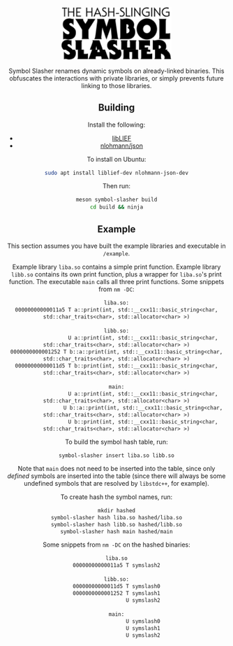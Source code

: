 <div align="center">
  <img src="logo.svg" width="50%" height="auto">

Symbol Slasher renames dynamic symbols on already-linked binaries.
This obfuscates the interactions with private libraries, or simply prevents future linking to those libraries.

## Building
Install the following:
* [libLIEF](https://github.com/lief-project/lief)
* [nlohmann/json](https://github.com/nlohmann/json)

To install on Ubuntu:
```bash
sudo apt install liblief-dev nlohmann-json-dev
```
Then run:
```bash
meson symbol-slasher build
cd build && ninja
```
## Example
This section assumes you have built the example libraries and executable in `/example`.

Example library `liba.so` contains a simple print function.  Example library `libb.so` contains its own print function, plus a wrapper for `liba.so`'s print function.  The executable `main` calls all three print functions.  Some snippets from `nm -DC`:
```
liba.so:
00000000000011a5 T a::print(int, std::__cxx11::basic_string<char, std::char_traits<char>, std::allocator<char> >)

libb.so:
                 U a::print(int, std::__cxx11::basic_string<char, std::char_traits<char>, std::allocator<char> >)
0000000000001252 T b::a::print(int, std::__cxx11::basic_string<char, std::char_traits<char>, std::allocator<char> >)
00000000000011d5 T b::print(int, std::__cxx11::basic_string<char, std::char_traits<char>, std::allocator<char> >)

main:
                 U a::print(int, std::__cxx11::basic_string<char, std::char_traits<char>, std::allocator<char> >)
                 U b::a::print(int, std::__cxx11::basic_string<char, std::char_traits<char>, std::allocator<char> >)
                 U b::print(int, std::__cxx11::basic_string<char, std::char_traits<char>, std::allocator<char> >)
```

To build the symbol hash table, run:
```
symbol-slasher insert liba.so libb.so
```
Note that `main` does not need to be inserted into the table, since only *defined* symbols are inserted into the table (since there will always be some undefined symbols that are resolved by `libstdc++`, for example).

To create hash the symbol names, run:
```
mkdir hashed
symbol-slasher hash liba.so hashed/liba.so
symbol-slasher hash libb.so hashed/libb.so
symbol-slasher hash main hashed/main
```

Some snippets from `nm -DC` on the hashed binaries:
```
liba.so
00000000000011a5 T symslash2

libb.so:
00000000000011d5 T symslash0
0000000000001252 T symslash1
                 U symslash2
                 
main:
                 U symslash0
                 U symslash1
                 U symslash2
```
